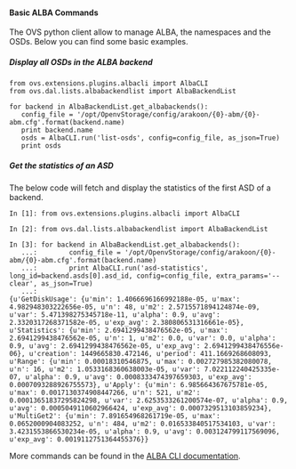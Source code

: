 #### Basic ALBA Commands
The OVS python client allow to manage ALBA, the namespaces and the OSDs. Below you can find some basic examples.

##### Display all OSDs in the ALBA backend
```
from ovs.extensions.plugins.albacli import AlbaCLI
from ovs.dal.lists.albabackendlist import AlbaBackendList

for backend in AlbaBackendList.get_albabackends():
   config_file = '/opt/OpenvStorage/config/arakoon/{0}-abm/{0}-abm.cfg'.format(backend.name)
   print backend.name
   osds = AlbaCLI.run('list-osds', config=config_file, as_json=True)
   print osds
```

##### Get the statistics of an ASD
The below code will fetch and display the statistics of the first ASD of a backend.

```
In [1]: from ovs.extensions.plugins.albacli import AlbaCLI

In [2]: from ovs.dal.lists.albabackendlist import AlbaBackendList

In [3]: for backend in AlbaBackendList.get_albabackends():
   ...:        config_file = '/opt/OpenvStorage/config/arakoon/{0}-abm/{0}-abm.cfg'.format(backend.name)
   ...:        print AlbaCLI.run('asd-statistics', long_id=backend.asds[0].asd_id, config=config_file, extra_params='--clear', as_json=True)
   ...:
{u'GetDiskUsage': {u'min': 1.4066696166992188e-05, u'max': 4.982948303222656e-05, u'n': 48, u'm2': 2.5715571894124874e-09, u'var': 5.471398275345718e-11, u'alpha': 0.9, u'avg': 2.3320317268371582e-05, u'exp_avg': 2.380806531316661e-05}, u'Statistics': {u'min': 2.6941299438476562e-05, u'max': 2.6941299438476562e-05, u'n': 1, u'm2': 0.0, u'var': 0.0, u'alpha': 0.9, u'avg': 2.6941299438476562e-05, u'exp_avg': 2.6941299438476556e-06}, u'creation': 1449665830.472146, u'period': 411.1669268608093, u'Range': {u'min': 0.00018310546875, u'max': 0.002727985382080078, u'n': 16, u'm2': 1.0533168360638003e-05, u'var': 7.022112240425335e-07, u'alpha': 0.9, u'avg': 0.0008333474397659303, u'exp_avg': 0.0007093288926755573}, u'Apply': {u'min': 6.985664367675781e-05, u'max': 0.0017130374908447266, u'n': 521, u'm2': 0.00013651837295824298, u'var': 2.6253533261200574e-07, u'alpha': 0.9, u'avg': 0.0005049110602966424, u'exp_avg': 0.0007329513103859234}, u'MultiGet2': {u'min': 7.891654968261719e-05, u'max': 0.0652000904083252, u'n': 484, u'm2': 0.016533840517534103, u'var': 3.4231553866530234e-05, u'alpha': 0.9, u'avg': 0.003124799117569096, u'exp_avg': 0.0019112751364455376}}

```

More commands can be found in the [ALBA CLI documentation](../../Administration/usingthecli/alba.md).

